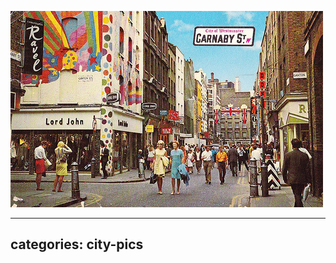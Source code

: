 ![londoncarnaby2](https://raw.githubusercontent.com/muneer78/muneer78.github.io/master/images/London2.jpg)



---
categories: city-pics
---

